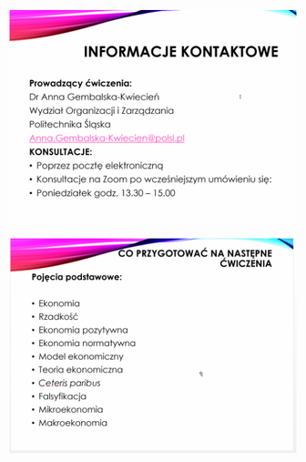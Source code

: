 ![image-20201005102754860](Untitled.assets/image-20201005102754860.png)

![image-20201005103146642](Untitled.assets/image-20201005103146642.png)